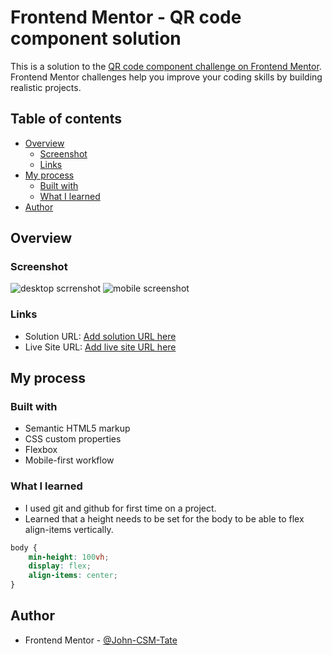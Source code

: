 # Frontend Mentor - QR code component solution

This is a solution to the [QR code component challenge on Frontend Mentor](https://www.frontendmentor.io/challenges/qr-code-component-iux_sIO_H). Frontend Mentor challenges help you improve your coding skills by building realistic projects. 

## Table of contents

- [Overview](#overview)
  - [Screenshot](#screenshot)
  - [Links](#links)
- [My process](#my-process)
  - [Built with](#built-with)
  - [What I learned](#what-i-learned)
- [Author](#author)

## Overview

### Screenshot

![desktop scrrenshot](./screenshot-desktop.jpg)
![mobile screenshot](./screenshot-mobile.jpg)

### Links

- Solution URL: [Add solution URL here](https://your-solution-url.com)
- Live Site URL: [Add live site URL here](https://your-live-site-url.com)

## My process

### Built with

- Semantic HTML5 markup
- CSS custom properties
- Flexbox
- Mobile-first workflow

### What I learned

- I used git and github for first time on a project.
- Learned that a height needs to be set for the body to be able to flex align-items vertically.

```css
body {
    min-height: 100vh;
    display: flex;
    align-items: center;
}
```

## Author

- Frontend Mentor - [@John-CSM-Tate](https://www.frontendmentor.io/profile/John-CSM-Tate)


